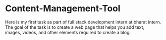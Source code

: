 # Content-Management-Tool
Here is my first task as part of full stack development intern at bharat intern.
The goal of the task is to create a web page that helps you add text, images,
videos, and other elements required to create a blog.

